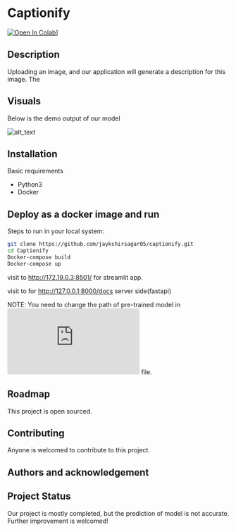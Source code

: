 # Captionify
[![Open In Colab](https://colab.research.google.com/assets/colab-badge.svg)](https://colab.research.google.com/drive/1iqwn5OKrrBD1vxx7EoGJRvEquBfxwQpX?usp=sharing)]

## Description
Uploading an image, and our application will generate a description for this image. The 

## Visuals
Below is the demo output of our model

![alt_text](https://github.com/jaykshirsagar05/captionify/blob/master/caption1.png)

## Installation
Basic requirements
* Python3
* Docker

## Deploy as a docker image and run
Steps to run in your local system:
```bash
git clone https://github.com/jaykshirsagar05/captionify.git
cd Captionify
Docker-compose build
Docker-compose up
```
visit to http://172.19.0.3:8501/ for streamlit app.

visit to for http://127.0.0.1:8000/docs server side(fastapi)

NOTE: You need to change the path of pre-trained model in ![caption.py](https://github.com/jaykshirsagar05/captionify/blob/master/fastapi/caption.py) file.

## Roadmap
This project is open sourced.

## Contributing
Anyone is welcomed to contribute to this project. 

## Authors and acknowledgement

## Project Status
Our project is mostly completed, but the prediction of model is not accurate. Further improvement is welcomed!
